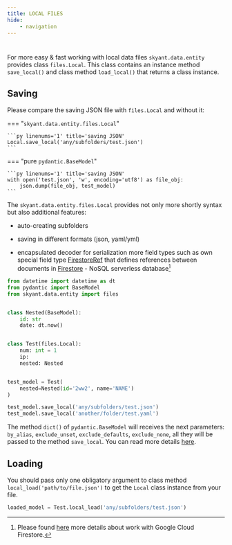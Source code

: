 ```yaml
---
title: LOCAL FILES
hide:
    - navigation
---
```


#

For more easy & fast working with local data files `skyant.data.entity` provides class `files.Local`.
This class contains an instance method `save_local()` and class method `load_local()` that returns
a class instance.

## Saving

Please compare the saving JSON file with `files.Local` and without it:



=== "`skyant.data.entity.files.Local`"


    ```py linenums='1' title='saving JSON'
    Local.save_local('any/subfolders/test.json')
    ```


=== "pure `pydantic.BaseModel`"

    ```py linenums='1' title='saving JSON'
    with open('test.json', 'w', encoding='utf8') as file_obj:
        json.dump(file_obj, test_model)
    ```


The `skyant.data.entity.files.Local` provides not only more shortly syntax but also additional
features:

- auto-creating subfolders

- saving in different formats (json, yaml/yml)

- encapsulated decoder for serialization more field types such as own special field type
    [FirestoreRef](references/entity/fields/FirestoreRef.md) that defines references between documents in [Firestore](https://cloud.google.com/firestore) - NoSQL serverless database[^1]


```py linenums='1' title='saving JSON (you can try it in Jupyter)'
from datetime import datetime as dt
from pydantic import BaseModel
from skyant.data.entity import files


class Nested(BaseModel):
    id: str
    date: dt.now()


class Test(files.Local):
    num: int = 1
    ip: 
    nested: Nested


test_model = Test(
    nested=Nested(id='2ww2', name='NAME')
)

test_model.save_local('any/subfolders/test.json')
test_model.save_local('another/folder/test.yaml')
```


The method `dict()` of `pydantic.BaseModel` will receives the next parameters: `by_alias`, `exclude_unset`, `exclude_defaults`, `exclude_none`, all they will be passed to the method
`save_local`.
You can read more details [here](https://pydantic-docs.helpmanual.io/usage/exporting_models/#modeldict).



## Loading

You should pass only one obligatory argument to class method `local_load('path/to/file.json')`
to get the `Local` class instance from your file.


```py linenums='1' title='loading JSON'
loaded_model = Test.local_load('any/subfolders/test.json')
```


[^1]:
    Please found [here](google/firestore.md) more details about work with Google Cloud Firestore.
